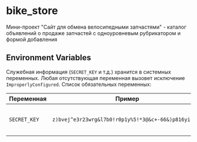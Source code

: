 # bike_store

Мини-проект "Сайт для обмена велосипедными запчастями" - каталог объявлений о продаже запчастей с одноуровневым
рубрикатором и формой добавления

## Environment Variables

Служебная информация (`SECRET_KEY` и т.д.) хранится в системных переменных. Любая отсутствующая переменная вызовет
исключение `ImproperlyConfigured`. Список обязательных переменных:

| Переменная | Пример | Описание |
| --- | --- | --- |
| `SECRET_KEY` | `z)bvej^e3r23wrg&l7b0!r0p1y%5!*3@&c+-66&)p816yic^h!` | Секретный ключ Django проекта |
